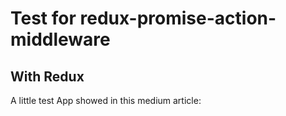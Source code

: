 # Test for redux-promise-action-middleware
## With Redux

A little test App showed in this medium article:

